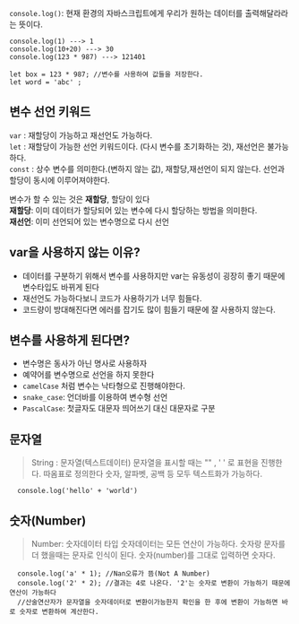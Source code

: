 ``` console.log() ```: 현재 환경의 자바스크립트에게 우리가 원하는 데이터를 출력해달라라는 뜻이다.

```
console.log(1) ---> 1
console.log(10+20) ---> 30
console.log(123 * 987) ---> 121401 

let box = 123 * 987; //변수를 사용하여 값들을 저장한다.
let word = 'abc' ;
```

<h2> 변수 선언 키워드</h2>  

``` var ``` : 재할당이 가능하고 재선언도 가능하다.  
```let``` : 재할당이 가능한 선언 키워드이다.  (다시 변수를 초기화하는 것), 재선언은 불가능하다.  
```const``` : 상수 변수를 의미한다.(변하지 않는 값), 재할당,재선언이 되지 않는다. 선언과 할당이 동시에 이루어져야한다.  

변수가 할 수 있는 것은 <b>재할당</b>, 할당이 있다  
<b>재할당</b>: 이미 데이터가 할당되어 있는 변수에 다시 할당하는 방법을 의미한다.  
<b>재선언</b>: 이미 선언되어 있는 변수명으로 다시 선언  

<h2> var을 사용하지 않는 이유? </h2>

- 데이터를 구분하기 위해서 변수를 사용하지만 var는 유동성이 굉장히 좋기 때문에 변수타입도 바뀌게 된다    
- 재선언도 가능하다보니 코드가 사용하기가 너무 힘들다.    
- 코드량이 방대해진다면 에러를 잡기도 많이 힘들기 때문에 잘 사용하지 않는다.    

<h2>변수를 사용하게 된다면? </h2> 

- 변수명은 동사가 아닌 명사로 사용하자  
- 예약어를 변수명으로 선언을 하지 못한다  
- ```camelCase``` 처럼 변수는 낙타형으로 진행해야한다.  
- ```snake_case```: 언더바를 이용하여 변수형 선언  
- ```PascalCase```: 첫글자도 대문자 띄어쓰기 대신 대문자로 구분  

<h2>문자열</h2>

> String : 문자열(텍스트데이터)
> 문자열을 표시할 때는 "" , ' ' 로 표현을 진행한다.
> 따옴표로 정의한다
> 숫자, 알파벳, 공백 등 모두 텍스트화가 가능하다.
> 
``` 
  console.log('hello' + 'world')
```

<h2>숫자(Number)</h2>

> Number: 숫자데이터 타입
> 숫자데이터는 모든 연산이 가능하다.
> 숫자랑 문자를 더 했을때는 문자로 인식이 된다.
> 숫자(number)를 그대로 입력하면 숫자다.

```
  console.log('a' * 1); //Nan오류가 뜸(Not A Number)
  console.log('2' * 2); //결과는 4로 나온다. '2'는 숫자로 변환이 가능하기 때문에 연산이 가능하다
  //산술연산자가 문자열을 숫자데이터로 변환이가능한지 확인을 한 후에 변환이 가능하면 바로 숫자로 변환하여 계산한다.
```


















